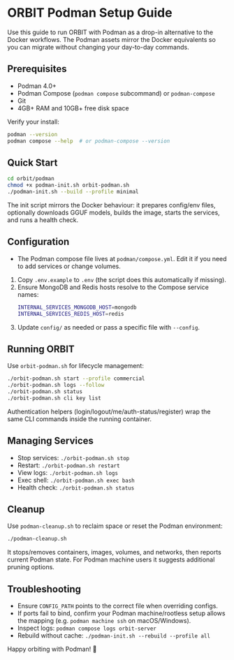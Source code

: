 # ORBIT Podman Setup Guide

Use this guide to run ORBIT with Podman as a drop-in alternative to the Docker workflows. The Podman assets mirror the Docker equivalents so you can migrate without changing your day-to-day commands.

## Prerequisites
- Podman 4.0+
- Podman Compose (`podman compose` subcommand) or `podman-compose`
- Git
- 4GB+ RAM and 10GB+ free disk space

Verify your install:
```bash
podman --version
podman compose --help  # or podman-compose --version
```

## Quick Start
```bash
cd orbit/podman
chmod +x podman-init.sh orbit-podman.sh
./podman-init.sh --build --profile minimal
```

The init script mirrors the Docker behaviour: it prepares config/env files, optionally downloads GGUF models, builds the image, starts the services, and runs a health check.

## Configuration

- The Podman compose file lives at `podman/compose.yml`. Edit it if you need to add services or change volumes.

1. Copy `.env.example` to `.env` (the script does this automatically if missing).
2. Ensure MongoDB and Redis hosts resolve to the Compose service names:
   ```bash
   INTERNAL_SERVICES_MONGODB_HOST=mongodb
   INTERNAL_SERVICES_REDIS_HOST=redis
   ```
3. Update `config/` as needed or pass a specific file with `--config`.

## Running ORBIT

Use `orbit-podman.sh` for lifecycle management:
```bash
./orbit-podman.sh start --profile commercial
./orbit-podman.sh logs --follow
./orbit-podman.sh status
./orbit-podman.sh cli key list
```

Authentication helpers (login/logout/me/auth-status/register) wrap the same CLI commands inside the running container.

## Managing Services

- Stop services: `./orbit-podman.sh stop`
- Restart: `./orbit-podman.sh restart`
- View logs: `./orbit-podman.sh logs`
- Exec shell: `./orbit-podman.sh exec bash`
- Health check: `./orbit-podman.sh status`

## Cleanup

Use `podman-cleanup.sh` to reclaim space or reset the Podman environment:
```bash
./podman-cleanup.sh
```

It stops/removes containers, images, volumes, and networks, then reports current Podman state. For Podman machine users it suggests additional pruning options.

## Troubleshooting

- Ensure `CONFIG_PATH` points to the correct file when overriding configs.
- If ports fail to bind, confirm your Podman machine/rootless setup allows the mapping (e.g. `podman machine ssh` on macOS/Windows).
- Inspect logs: `podman compose logs orbit-server`
- Rebuild without cache: `./podman-init.sh --rebuild --profile all`

Happy orbiting with Podman! 🚀
